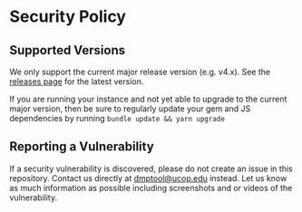 # Security Policy

## Supported Versions

We only support the current major release version (e.g. v4.x). See the [releases page](https://github.com/CDLUC3/dmptool/releases) for the latest version.

If you are running your instance and not yet able to upgrade to the current major version, then be sure to regularly update your gem and JS dependencies by running `bundle update && yarn upgrade`

## Reporting a Vulnerability

If a security vulnerability is discovered, please do not create an issue in this repository. Contact us directly at dmptool@ucop.edu instead. Let us know as much information as possible including screenshots and or videos of the vulnerability.
